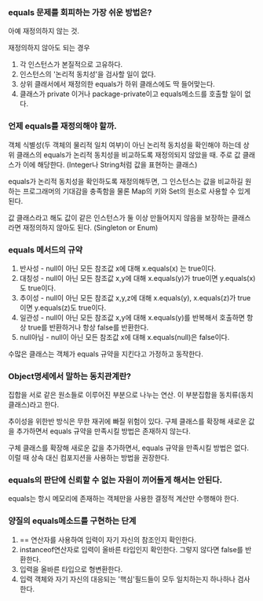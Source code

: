 ### equals 문제를 회피하는 가장 쉬운 방법은?
  아예 재정의하지 않는 것. 
  
  재정의하지 않아도 되는 경우 
  1. 각 인스턴스가 본질적으로 고유하다.
  2. 인스턴스의 '논리적 동치성'을 검사할 일이 없다.
  3. 상위 클래서에서 재정의한 equals가 하위 클래스에도 딱 들어맞는다.
  4. 클래스가 private 이거나 package-private이고 equals메소드를 호출할 일이 없다.

### 언제 equals를 재정의해야 할까.
  객체 식별성(두 객체의 물리적 일치 여부)이 아닌 논리적 동치성을 확인해야 하는데 상위 클래스의 equals가 논리적 동치성을 비교하도록 재정의되지 않았을 때.
  주로 값 클래스가 이에 해당한다. (Integer나 String처럼 값을 표현하는 클래스)
  
  equals가 논리적 동치성을 확인하도록 재정의해두면, 그 인스턴스는 값을 비교하길 원하는 프로그래머의 기대감을 충족함을 물론 Map의 키와 Set의 원소로 사용할 수 있게 된다.
  
  값 클래스라고 해도 값이 같은 인스턴스가 둘 이상 만들어지지 않음을 보장하는 클래스라면 재정의하지 않아도 된다.
  (Singleton or Enum)
  
### equals 메서드의 규약
  1. 반사성 - null이 아닌 모든 참조값 x에 대해 x.equals(x) 는 true이다.
  2. 대칭성 - null이 아닌 모든 참조값 x,y에 대해 x.equals(y)가 true이면 y.equals(x)도 true이다.
  3. 추이성 - null이 아닌 모든 참조값 x,y,z에 대해 x.equals(y), x.equals(z)가 true이면 y.equals(z)도 true이다.
  4. 일관성 - null이 아닌 모든 참조값 x,y에 대해 x.equals(y)를 반복해서 호출하면 항상 true를 반환하거나 항상 false를 반환한다.
  5. null아님 - null이 아닌 모든 참조값 x에 대해 x.equals(null)은 false이다.
  
  수많은 클래스는 객체가 equals 규약을 지킨다고 가정하고 동작한다.

### Object명세에서 말하는 동치관계란?
  집합을 서로 같은 원소들로 이루어진 부분으로 나누는 연산. 이 부분집합을 동치류(동치 클래스)라고 한다.
  
  추이성을 위한반 방식은 무한 재귀에 빠질 위험이 있다.
  구체 클래스를 확장해 새로운 값을 추가하면서 equals 규약을 만족시킬 방법은 존재하지 않는다.
  
  구체 클래스를 확장해 새로운 값을 추가하면서, equals 규약을 만족시킬 방법은 없다.
  이럴 때 상속 대신 컴포지션을 사용하는 방법을 권장한다.
  
### equals의 판단에 신뢰할 수 없는 자원이 끼어들게 해서는 안된다.
  equals는 항시 메모리에 존재하는 객체만을 사용한 결정적 계산만 수행해야 한다.
  
### 양질의 equals메소드를 구현하는 단계
  1. == 연산자를 사용하여 입력이 자기 자신의 참조인지 확인한다.
  2. instanceof연산자로 입력이 올바른 타입인지 확인한다. 그렇지 않다면 false를 반환한다.
  3. 입력을 올바른 타입으로 형변환한다.
  4. 입력 객체와 자기 자신의 대응되는 '핵심'필드들이 모두 일치하는지 하나하나 검사한다.

### 
  

